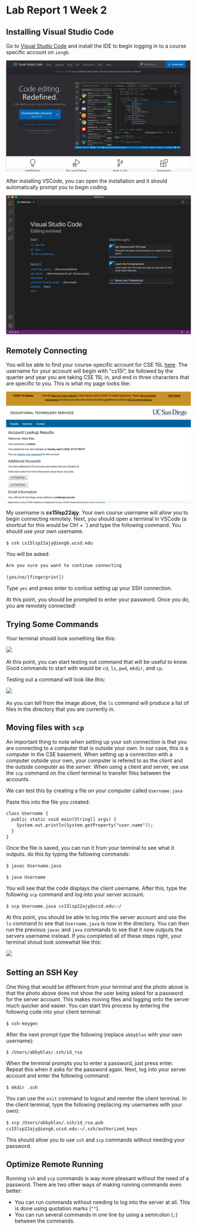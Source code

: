 # Lab Report 1 Week 2


## Installing Visual Studio Code

Go to [Visual Studio Code](https://code.visualstudio.com/) and install the IDE to begin logging in to a course specific account on ```ieng6```.


![](vscodess.png)


After installing VSCode, you can open the installation and it should automatically prompt you to begin coding.


![](vscodess2.png)


## Remotely Connecting

You will be able to find your course-specific account for CSE 15L [here](https://sdacs.ucsd.edu/~icc/index.php). The username for your account will begin with "cs15l", be followed by the quarter and year you are taking CSE 15L in, and end in three characters that are specific to you. This is what my page looks like:


![](etsss.png)


My username is **cs15lsp22ajy**. Your own course username will allow you to begin connecting remotely. Next, you should open a terminal in VSCode (a shortcut for this would be Ctrl + `) and type the following command. You should use your own username.

```$ ssh cs15lsp22ajy@ieng6.ucsd.edu```

You will be asked:

```
Are you sure you want to continue connecting

(yes/no/[fingerprint])
```


Type ```yes``` and press enter to contiue setting up your SSH connection.

At this point, you should be prompted to enter your password. Once you do, you are remotely connected!

## Trying Some Commands

Your terminal should look something like this:


![](terminalss.png)


At this point, you can start testing out command that will be useful to know. Good commands to start with would be ```cd```, ```ls```, ```pwd```, ```mkdir```, and ```cp```.

Testing out a command will look like this:

![](terminalss2.png)


As you can tell from the image above, the ```ls``` command will produce a list of files in the directory that you are currently in.

## Moving files with ```scp```

An important thing to note when setting up your ssh connection is that you are connecting to a computer that is outside your own. In our case, this is a computer in the CSE basement. When setting up a connection with a computer outside your own, your computer is refered to as the *client* and the outside computer as the *server*. When using a client and server, we use the ```scp``` command on the *client* terminal to transfer files between the accounts.

We can test this by creating a file on your computer called ```Username.java```

Paste this into the file you created:

```
class Username {
  public static void main(String[] args) {
    System.out.println(System.getProperty("user.name"));
  }
}
```

Once the file is saved, you can run it from your terminal to see what it outputs. do this by typing the following commands:

```$ javac Username.java```

```$ java Username```

You will see that the code displays the client username. After this, type the following ```scp``` command and log into your server account.

```$ scp Username.java cs15lsp22ajy@ucsd.edu:~/```

At this point, you should be able to log into the server account and use the ```ls``` command to see that ```Username.java``` is now in the directory. You can then run the previous ```javac``` and ```java``` commands to see that it now outputs the servers username instead. If you completed all of these steps right, your terminal shoud look somewhat like this:

![](terminalss3.png)

## Setting an SSH Key

One thing that would be different from your terminal and the photo above is that the photo above does not show the user being asked for a password for the server account. This makes moving files and logging onto the server much quicker and easier. You can start this process by entering the following code into your client terminal:

```$ ssh-keygen```

After the next prompt type the following (replace ```abbyblas``` with your own username):
```
$ /Users/abbyblas/.ssh/id_rsa
```
When the terminal prompts you to enter a password, just press enter. Repeat this when it asks for the password again. Next, log into your server account and enter the following command:

```$ mkdir .ssh```

You can use the ```exit``` command to logout and reenter the client terminal. In the client terminal, type the following (replacing my usernames with your own):

```$ scp /Users/abbyblas/.ssh/id_rsa.pub cs15lsp22ajy@ieng6.ucsd.edu:~/.ssh/authorized_keys```

This should allow you to use ```ssh``` and ```scp``` commands without needing your password.


## Optimize Remote Running

Running ```ssh``` and ```scp``` commands is way more pleasant without the need of a password. There are two other ways of making running commands even better:
* You can run commands without needing to log into the server at all. This is done using quotation marks (```""```).
* You can run several commands in one line by using a semicolon (```;```) between the commands.